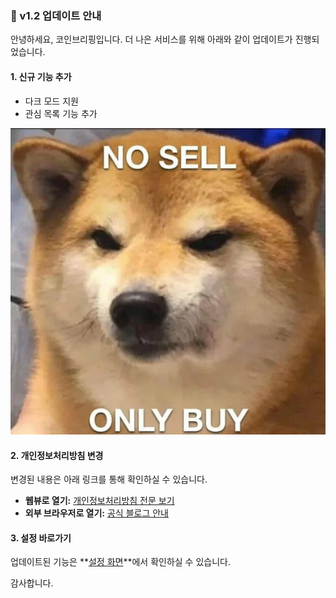 ### 🚀 v1.2 업데이트 안내
안녕하세요, 코인브리핑입니다.
더 나은 서비스를 위해 아래와 같이 업데이트가 진행되었습니다.

#### 1. 신규 기능 추가
- 다크 모드 지원
- 관심 목록 기능 추가

![v1.2 업데이트 이미지](https://raw.githubusercontent.com/dnomad-space/coinbriefing/main/notices/images/sample.jpg)

#### 2. 개인정보처리방침 변경
변경된 내용은 아래 링크를 통해 확인하실 수 있습니다.
- **웹뷰로 열기:** [개인정보처리방침 전문 보기](app://webview?url=naver.com)
- **외부 브라우저로 열기:** [공식 블로그 안내](https://naver.com)

#### 3. 설정 바로가기
업데이트된 기능은 **[설정 화면](app://in_app_navigate/Home)**에서 확인하실 수 있습니다.

감사합니다.